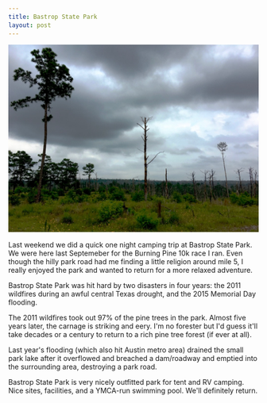 ```yaml
---
title: Bastrop State Park
layout: post
---
```


<img src="/images/bastrop-state-park.jpg" alt="Bastrop State Park" />

Last weekend we did a quick one night camping trip at Bastrop State Park. We were here last Septemeber for the Burning Pine 10k race I ran. Even though the hilly park road had me finding a little religion around mile 5, I really enjoyed the park and wanted to return for a more relaxed adventure.

Bastrop State Park was hit hard by two disasters in four years: the 2011 wildfires during an awful central Texas drought, and the 2015 Memorial Day flooding.

The 2011 wildfires took out 97% of the pine trees in the park. Almost five years later, the carnage is striking and eery. I'm no forester but I'd guess it'll take decades or a century to return to a rich pine tree forest (if ever at all).

Last year's flooding (which also hit Austin metro area) drained the small park lake after it overflowed and breached a dam/roadway and emptied into the surrounding area, destroying a park road.

Bastrop State Park is very nicely outfitted park for tent and RV camping. Nice sites, facilities, and a YMCA-run swimming pool. We'll definitely return.
